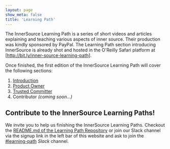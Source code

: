 ```yaml
---
layout: page
show_meta: false
title: 'Learning Path'
---
```


The InnerSource Learning Path is a series of short videos and articles explaining and teaching various aspects of inner source.
Their production was kindly sponsored by PayPal. The Learning Path section introducing InnerSource is already shot and hosted in the O'Reilly Safari platform at [http://bit.ly/inner-source-learning-path].

Once finished, the first edition of the InnerSource Learning Path will cover the following sections:

1. [Introduction]
1. [Product Owner]
1. [Trusted Committer]
1. Contributor *(coming soon...)*


## Contribute to the InnerSource Learning Paths!

We invite you to help us finishing the InnerSource Learning Paths. Checkout the [README.md of the Learning Path Repository](https://github.com/InnerSourceCommons/InnerSourceLearningPath/) or join our Slack channel via the signup link in the left bar of this website and ask to join the [#learning-path] _Slack_ channel.

[InnerSource Commons]: https://www.innersourcecommons.org/
[#learning-path]: https://paypalflow.slack.com/messages/CARTU4XV2
[Trusted Committer]: https://learning.oreilly.com/videos/the-trusted-committer/9781492047599
[Introduction]: https://learning.oreilly.com/videos/introduction-to-innersource/9781492041504
[Product Owner]: https://learning.oreilly.com/videos/innersource-product-owners/9781492046707
[http://bit.ly/inner-source-learning-path]: http://bit.ly/inner-source-learning-path

